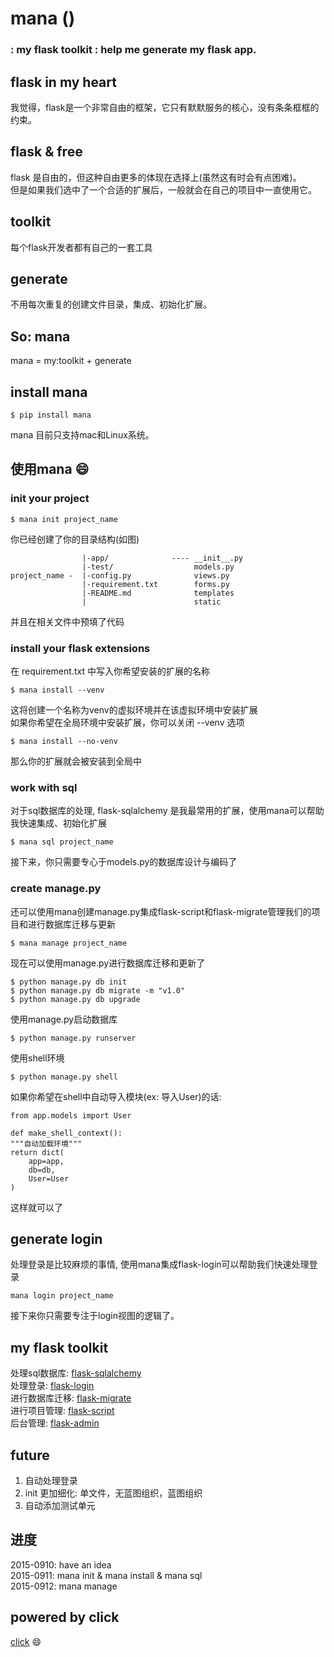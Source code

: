 mana ()
===
### : my flask toolkit : help me generate my flask app.

## flask in my heart
我觉得，flask是一个非常自由的框架，它只有默默服务的核心，没有条条框框的约束。<br/>

## flask & free
flask 是自由的，但这种自由更多的体现在选择上(虽然这有时会有点困难)。<br/>
但是如果我们选中了一个合适的扩展后，一般就会在自己的项目中一直使用它。<br/>

## toolkit
每个flask开发者都有自己的一套工具 <br/>

## generate
不用每次重复的创建文件目录，集成、初始化扩展。<br/>

## So: mana
mana = my:toolkit + generate <br/>

## install mana

    $ pip install mana

mana 目前只支持mac和Linux系统。<br/>

## 使用mana 😄
### init your project

    $ mana init project_name

你已经创建了你的目录结构(如图)<br/>

                    |-app/              ---- __init__.py
                    |-test/                  models.py
    project_name -  |-config.py              views.py
                    |-requirement.txt        forms.py
                    |-README.md              templates
                    |                        static

并且在相关文件中预填了代码<br/>

### install your flask extensions
在 requirement.txt 中写入你希望安装的扩展的名称

    $ mana install --venv

这将创建一个名称为venv的虚拟环境并在该虚拟环境中安装扩展<br/>
如果你希望在全局环境中安装扩展，你可以关闭 --venv 选项

    $ mana install --no-venv

那么你的扩展就会被安装到全局中<br/>


### work with sql
对于sql数据库的处理, flask-sqlalchemy 是我最常用的扩展，使用mana可以帮助我快速集成、初始化扩展

    $ mana sql project_name

接下来，你只需要专心于models.py的数据库设计与编码了<br/>


### create manage.py
还可以使用mana创建manage.py集成flask-script和flask-migrate管理我们的项目和进行数据库迁移与更新

    $ mana manage project_name

现在可以使用manage.py进行数据库迁移和更新了

    $ python manage.py db init
    $ python manage.py db migrate -m "v1.0"
    $ python manage.py db upgrade

使用manage.py启动数据库

    $ python manage.py runserver

使用shell环境

    $ python manage.py shell

如果你希望在shell中自动导入模块(ex: 导入User)的话:

    from app.models import User

    def make_shell_context():
    """自动加载环境"""
    return dict(
        app=app,
        db=db,
        User=User
    )

这样就可以了<br/>

## generate login
处理登录是比较麻烦的事情, 使用mana集成flask-login可以帮助我们快速处理登录

    mana login project_name

接下来你只需要专注于login视图的逻辑了。<br/>

## my flask toolkit
处理sql数据库: [flask-sqlalchemy](https://github.com/mitsuhiko/flask-sqlalchemy)<br/>
处理登录: [flask-login](https://github.com/maxcountryman/flask-login)<br/>
进行数据库迁移: [flask-migrate](https://github.com/miguelgrinberg/Flask-Migrate)<br/>
进行项目管理: [flask-script](https://github.com/smurfix/flask-script)<br/>
后台管理: [flask-admin](https://github.com/flask-admin/flask-admin)<br/>

## future
1. 自动处理登录<br/>
2. init 更加细化: 单文件，无蓝图组织，蓝图组织<br/>
3. 自动添加测试单元<br/>


## 进度
2015-0910: have an idea<br/>
2015-0911: mana init & mana install & mana sql<br/>
2015-0912: mana manage <br/>


## powered by click
[click](https://github.com/mitsuhiko/click) 😄  <br/>
